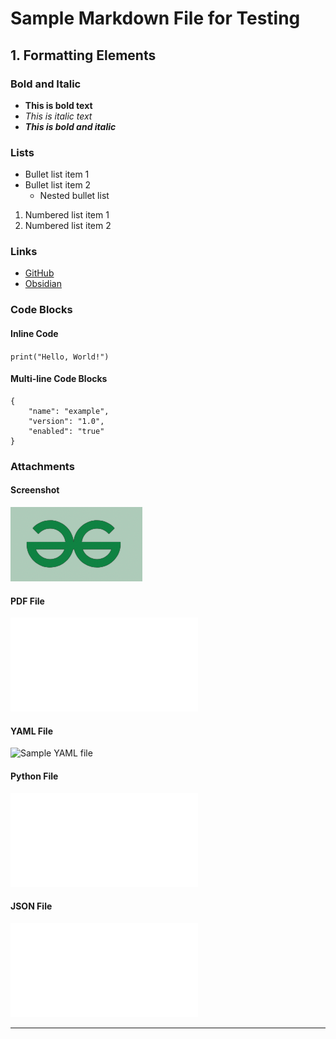 # Sample Markdown File for Testing

## 1. Formatting Elements

### **Bold and Italic**
- **This is bold text**
- *This is italic text*
- ***This is bold and italic***

### **Lists**
- Bullet list item 1
- Bullet list item 2
	- Nested bullet list
  
1. Numbered list item 1
2. Numbered list item 2

### **Links**
- [GitHub](https://github.com)
- [Obsidian](https://obsidian.md)

### **Code Blocks**
#### Inline Code
`print("Hello, World!")`
#### Multi-line Code Blocks
````
{
	"name": "example",
	"version": "1.0",
	"enabled": "true"
}
````

###  **Attachments** ###

#### **Screenshot** ####

![Sample Screenshot](Attachments/Test-MarkDown-20250130.png)


#### **PDF File** ####

![Sample PDF](Attachments/sample-pdf.pdf)



#### **YAML File**

![Sample YAML file](Attachments/sample-yaml.yml)


#### **Python File**

![Sample Python file](Attachments/sample-python.py)


#### **JSON File**

![Sample Json file](Attachments/sample-json.json)



---
